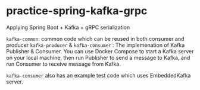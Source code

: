 # practice-spring-kafka-grpc
Applying Spring Boot + Kafka + gRPC serialization

`kafka-common`: common code which can be reused in both consumer and producer
`kafka-producer` & `kafka-consumer` :	The implemenation of Kafka Publisher & Consumer. You can use Docker Compose to start a Kafka server on your local machine, then run Publisher to send a message to Kafka, and run Consumer to receive message from Kafka.

`kafka-consumer` also has an example test code which uses EmbeddedKafka server.
